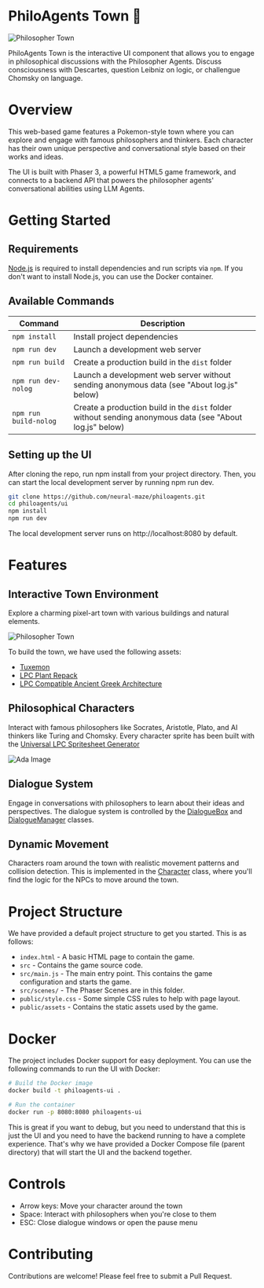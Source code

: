 # PhiloAgents Town 📖

![Philosopher Town](public/assets/philoagents_town.png)

PhiloAgents Town is the interactive UI component that allows you to engage in philosophical discussions with the Philosopher Agents. Discuss consciousness with Descartes, question Leibniz on logic, or challengue Chomsky on language. 


# Overview

This web-based game features a Pokemon-style town where you can explore and engage with famous philosophers and thinkers. Each character has their own unique perspective and conversational style based on their works and ideas.

The UI is built with Phaser 3, a powerful HTML5 game framework, and connects to a backend API that powers the philosopher agents' conversational abilities using LLM Agents.


# Getting Started

## Requirements

[Node.js](https://nodejs.org) is required to install dependencies and run scripts via `npm`. If you don't want to install Node.js, you can use the Docker container. 

## Available Commands

| Command | Description |
|---------|-------------|
| `npm install` | Install project dependencies |
| `npm run dev` | Launch a development web server |
| `npm run build` | Create a production build in the `dist` folder |
| `npm run dev-nolog` | Launch a development web server without sending anonymous data (see "About log.js" below) |
| `npm run build-nolog` | Create a production build in the `dist` folder without sending anonymous data (see "About log.js" below) |

## Setting up the UI

After cloning the repo, run npm install from your project directory. Then, you can start the local development server by running npm run dev.

```bash
git clone https://github.com/neural-maze/philoagents.git
cd philoagents/ui
npm install
npm run dev
```

The local development server runs on http://localhost:8080 by default.


# Features

## Interactive Town Environment

Explore a charming pixel-art town with various buildings and natural elements.

![Philosopher Town](public/assets/philoagents_town.png)

To build the town, we have used the following assets:

- [Tuxemon](https://github.com/Tuxemon/Tuxemon)
- [LPC Plant Repack](https://opengameart.org/content/lpc-plant-repack) 
- [LPC Compatible Ancient Greek Architecture](https://opengameart.org/content/lpc-compatible-ancient-greek-architecture)

## Philosophical Characters

Interact with famous philosophers like Socrates, Aristotle, Plato, and AI thinkers like Turing and Chomsky.
Every character sprite has been built with the [Universal LPC Spritesheet Generator](https://liberatedpixelcup.github.io/Universal-LPC-Spritesheet-Character-Generator/#?body=Body_color_light&head=Human_m)

![Ada Image](public/assets/sprite_image.png)


## Dialogue System

Engage in conversations with philosophers to learn about their ideas and perspectives. The dialogue system is controlled by the [DialogueBox](https://github.com/neural-maze/philoagents/blob/main/ui/src/scenes/DialogueBox.js) and [DialogueManager](https://github.com/neural-maze/philoagents/blob/main/ui/src/scenes/DialogueManager.js) classes.

## Dynamic Movement

Characters roam around the town with realistic movement patterns and collision detection. This is implemented in the [Character](https://github.com/neural-maze/philoagents/blob/main/ui/src/objects/Character.js) class, where you'll find the logic for the NPCs to move around the town.


# Project Structure

We have provided a default project structure to get you started. This is as follows:

- `index.html` - A basic HTML page to contain the game.
- `src` - Contains the game source code.
- `src/main.js` - The main entry point. This contains the game configuration and starts the game.
- `src/scenes/` - The Phaser Scenes are in this folder.
- `public/style.css` - Some simple CSS rules to help with page layout.
- `public/assets` - Contains the static assets used by the game.

# Docker 

The project includes Docker support for easy deployment. You can use the following commands to run the UI with Docker:

```bash
# Build the Docker image
docker build -t philoagents-ui .

# Run the container
docker run -p 8080:8080 philoagents-ui
```

This is great if you want to debug, but you need to understand that this is just the UI and you need to have the backend running to have a complete experience. That's why we have provided a Docker Compose file (parent directory) that will start the UI and the backend together.

# Controls

- Arrow keys: Move your character around the town
- Space: Interact with philosophers when you're close to them
- ESC: Close dialogue windows or open the pause menu

# Contributing

Contributions are welcome! Please feel free to submit a Pull Request.
